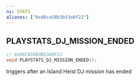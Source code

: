 ```yaml
---
ns: STATS
aliases: ["0xd6ca58b3b53a0f22"]
---
```

## PLAYSTATS_DJ_MISSION_ENDED

```c
// 0xD6CA58B3B53A0F22
void PLAYSTATS_DJ_MISSION_ENDED();
```

triggers after an Island Heist DJ mission has ended

